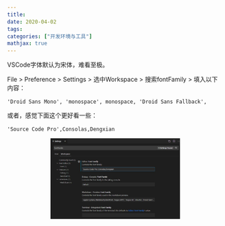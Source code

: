 ```yaml
---
title: 
date: 2020-04-02
tags: 
categories: ["开发环境与工具"]
mathjax: true
---
```

<!-- more -->

VSCode字体默认为宋体，难看至极。

File > Preference > Settings > 选中Workspace > 搜索fontFamily > 填入以下内容：
```
'Droid Sans Mono', 'monospace', monospace, 'Droid Sans Fallback',
```

或者，感觉下面这个更好看一些：
```
'Source Code Pro',Consolas,Dengxian
```

<div align=center>
  <img src="https://github.com/JuneXia/JuneXia.github.io/raw/hexo/source/images/envtool/vscode_font1.jpg" width = 60% height = 60% />
</div>

